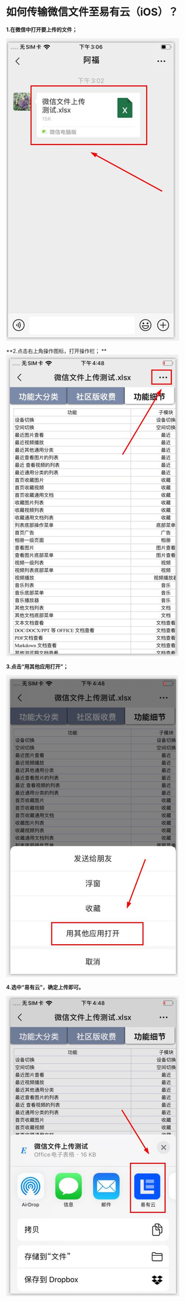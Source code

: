 # 如何传输微信文件至易有云（iOS）？

**1.在微信中打开要上传的文件；**

![微信1.jpg](./WeChatUpload/%E5%BE%AE%E4%BF%A11.jpg)

**2.点击右上角操作图标，打开操作栏；
**
![微信2.jpg](./WeChatUpload/%E5%BE%AE%E4%BF%A12.jpg)

**3.点击“用其他应用打开”；**

![微信3.jpg](./WeChatUpload/%E5%BE%AE%E4%BF%A13.jpg)

**4.选中“易有云”，确定上传即可。**

![微信4.jpg](./WeChatUpload/%E5%BE%AE%E4%BF%A14.jpg)